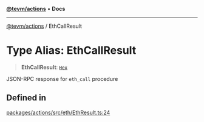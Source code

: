 [**@tevm/actions**](../README.md) • **Docs**

***

[@tevm/actions](../globals.md) / EthCallResult

# Type Alias: EthCallResult

> **EthCallResult**: [`Hex`](Hex.md)

JSON-RPC response for `eth_call` procedure

## Defined in

[packages/actions/src/eth/EthResult.ts:24](https://github.com/qbzzt/tevm-monorepo/blob/main/packages/actions/src/eth/EthResult.ts#L24)

